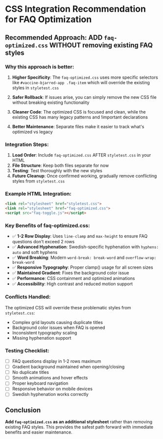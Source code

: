 # CSS Integration Recommendation for FAQ Optimization

## Recommended Approach: ADD `faq-optimized.css` WITHOUT removing existing FAQ styles

### Why this approach is better:

1. **Higher Specificity**: The `faq-optimized.css` uses more specific selectors like `#vaccine-bjarred-app .faq-item` which will override the existing styles in `styletest.css`

2. **Safer Rollback**: If issues arise, you can simply remove the new CSS file without breaking existing functionality

3. **Cleaner Code**: The optimized CSS is focused and clean, while the existing CSS has many legacy patterns and !important declarations

4. **Better Maintenance**: Separate files make it easier to track what's optimized vs legacy

### Integration Steps:

1. **Load Order**: Include `faq-optimized.css` AFTER `styletest.css` in your HTML
2. **File Structure**: Keep both files separate for now
3. **Testing**: Test thoroughly with the new styles
4. **Future Cleanup**: Once confirmed working, gradually remove conflicting styles from `styletest.css`

### Example HTML Integration:
```html
<link rel="stylesheet" href="styletest.css">
<link rel="stylesheet" href="faq-optimized.css">
<script src="faq-toggle.js"></script>
```

### Key Benefits of faq-optimized.css:

- ✅ **1-2 Row Display**: Uses `line-clamp` and `max-height` to ensure FAQ questions don't exceed 2 rows
- ✅ **Advanced Hyphenation**: Swedish-specific hyphenation with `hyphens: auto` and soft hyphens
- ✅ **Word Breaking**: Modern `word-break: break-word` and `overflow-wrap: break-word`
- ✅ **Responsive Typography**: Proper clamp() usage for all screen sizes
- ✅ **Maintained Gradient**: Fixes the background color issue
- ✅ **Performance**: CSS containment and optimized animations
- ✅ **Accessibility**: High contrast and reduced motion support

### Conflicts Handled:

The optimized CSS will override these problematic styles from `styletest.css`:
- Complex grid layouts causing duplicate titles
- Background color issues when FAQ is opened
- Inconsistent typography scaling
- Missing hyphenation support

### Testing Checklist:

- [ ] FAQ questions display in 1-2 rows maximum
- [ ] Gradient background maintained when opening/closing
- [ ] No duplicate titles
- [ ] Smooth animations and hover effects
- [ ] Proper keyboard navigation
- [ ] Responsive behavior on mobile devices
- [ ] Swedish hyphenation works correctly

## Conclusion

**Add `faq-optimized.css` as an additional stylesheet** rather than removing existing FAQ styles. This provides the safest path forward with immediate benefits and easier maintenance.